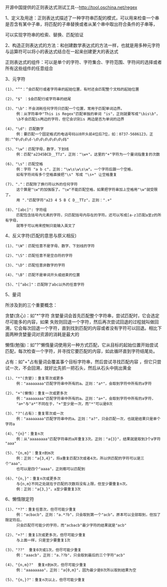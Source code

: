    开源中国提供的正则表达式测试工具--http://tool.oschina.net/regex


1、定义及用途：正则表达式描述了一种字符串匹配的模式，可以用来检查一个串是否含有某中子串，将匹配的子串替换或者从某个串中取出符合条件的子串等，

   可以实现字符串的检索、替换、匹配验证               
   
2、构造正则表达式的方法：和创建数学表达式的方法一样，也就是用多种元字符与运算符可以将小的表达式结合在一起来创建更大的表达式

   正则表达式的组件：可以是单个的字符、字符集合、字符范围、字符间的选择或者所有这些组件的任意组合
   
3、元字符

    (1)、"^"：^会匹配行或者字符串的起始位置，有时还会匹配整个文档的起始位置
   
    (2)、"$" ：$会匹配行或字符串的结尾
   
    (3)、"\b"：不会消耗任何字符只匹配一个位置，常用于匹配单词边界。
         例：从字符串中"This is Regex"匹配单独的单词 "is"，正则就要写成"\bis\b"，
         \b不会匹配is两边的字符，但它会识别is 两边是否为单词的边界 
           
    (4)、"\d": 匹配数字
         例：要匹配一个固定格式的电话号码以0开头前4位后7位，如：0737-5686123，正则:"^0\d\d\d-\d\d\d\d\d\d\d$"
         
    (5)、"\w"：匹配字母，数字，下划线
         例：匹配"a2345BCD__TTz"，正则："\w+"。这里的"+"字符为一个量词指重复的次数
            
    (6)、"\s"：匹配空格 
         例：字符 "a b c"，正则："\w\s\w\s\w"。一个字符后跟一个空格，
         如有字符间有多个空格直接把"\s" 写成 "\s+" 让空格重复
           
    (7)、"."：匹配除了换行符以外的任何字符
         这个算是"\w"的加强版了。"\w"不能匹配空格，如果把字符串加上空格用"\w"就受限了。
         用 "."匹配字符"a23 4 5 B C D__TTz"，正则：".+"
          
    (8)、"[abc]": 字符组
         匹配包含括号内元素的字符，只匹配括号内存在的字符。还可以写成[a-z]匹配a至z的所有字母，
         就等于可以用来控制只能输入英文了
           
4、反义字符(匹配的意思与原义相反)

    (1)、"\W"：匹配任意不是字母、数字、下划线的字符
    
    (2)、"\S"：匹配任意不是空白符的字符
    
    (3)、"\D"：匹配任意非数字的字符
    
    (4)、"\B"：匹配不是单词开头或结束的位置
    
    (5)、"[^abc]"：匹配除了abc以外的任意字符
    
5、量词
   
   所涉及到的三个重要概念：
    
   贪婪(贪心)：如"*"字符 贪婪量词会首先匹配整个字符串，尝试匹配时，它会选定尽可能多的内容，如果 失败则回退一个字符，然后再次尝试回退的过程就叫做回溯，它会每次回退一个字符，直到找到匹配的内容或者没有字符可以回退。相比下面两种贪婪量词对资源的消耗是最大的
   
   懒惰(勉强)：如"?"懒惰量词使用另一种方式匹配，它从目标的起始位置开始尝试匹配，每次检查一个字符，并寻找它要匹配的内容，如此循环直到字符结尾处。

   占有：如"+"占有量词会覆盖事个目标字符串，然后尝试寻找匹配内容 ，但它只尝试一次，不会回溯，就好比先抓一把石头，然后从石头中挑出黄金
   
    (1)、"*"(贪婪)：重复零次或更多
         例："aaaaaaaa"匹配字符串中所有的a。正则："a*"，会取到字符中所有的a字符
          
    (2)、"+"(懒惰)：重复一次或更多次
         例："aaaaaaaa"匹配字符串中所有的a。正则："a+"，会取到字符中所有的a字符，
         "a+"与"a*"不同在于，"+"至少是一次，而"*"可以是0次
    
    (3)、"?"(占有)：重复零次或一次
         例："aaaaaaaa"匹配字符串中的a。正则："a?"，只会匹配一次，也就是结果只是单个字符a
    
    (4)、"{n}"：重复n次
         例：从"aaaaaaaa"匹配字符串的a并重复3次。正则："a{3}"，结果就是取到3个a字符  "aaa"
    
    (5)、"{n,m}"：重复n到m次
         例：正则："a{3,4}"，将a重复匹配3次或者4次。所以供匹配的字符可以是三个"aaa"，
         也可以是四个"aaaa"，正则都可以匹配到
    
    (6)、"{n,}"：重复n次或更多次
         与{n,m}不同之处就在于匹配的次数将没有上限，但至少要重复n次。
         例：正则："a{3,}"，a至少要重复3次
       
6、懒惰限定符 

    (1)、"*?"：重复任意次，但尽可能少重复
         例："acbacb"，正则："a.*?b"，只会取到第一个"acb"。原本可以全部取到，但加了限定符后，
         只会匹配尽可能少的字符，而"acbacb"最少字符的结果就是"acb" 
    
    (2)、"+?"：重复1次或更多次，但尽可能少重复
         与上面一样，只是至少要重复1次
    
    (3)、"??"  重复0次或1次，但尽可能少重复
         例："aaacb"，正则："a.??b"，只会取到最后的三个字符"acb"
    
    (4)、"{n,m}?"  重复n到m次，但尽可能少重复
         例："aaaaaaaa"，正则："a{0,m}"，因为最少是0次所以取到结果为空
    
    (5)、"{n,}?"：重复n次以上，但尽可能少重复
